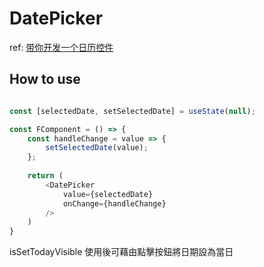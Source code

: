# DatePicker

ref: [带你开发一个日历控件](https://juejin.im/post/5a2f0e63f265da43294e01ec)

## How to use 
```javascript

const [selectedDate, setSelectedDate] = useState(null);

const FComponent = () => {
    const handleChange = value => {
        setSelectedDate(value);
    };
    
    return (
        <DatePicker
            value={selectedDate}
            onChange={handleChange}
        />
    )
}
```

isSetTodayVisible 使用後可藉由點擊按鈕將日期設為當日
